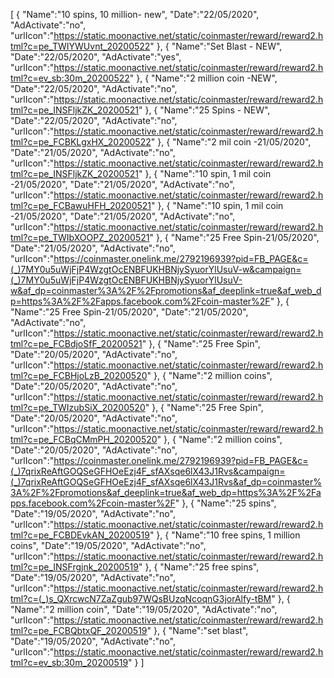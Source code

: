 [
    {
       "Name":"10 spins, 10 million- new",
       "Date":"22/05/2020",
       "AdActivate":"no",
       "urlIcon":"https://static.moonactive.net/static/coinmaster/reward/reward2.html?c=pe_TWIYWUvnt_20200522"
   },
    {
       "Name":"Set Blast - NEW",
       "Date":"22/05/2020",
       "AdActivate":"yes",
       "urlIcon":"https://static.moonactive.net/static/coinmaster/reward/reward2.html?c=ev_sb:30m_20200522"
   },
    {
       "Name":"2 million coin -NEW",
       "Date":"22/05/2020",
       "AdActivate":"no",
       "urlIcon":"https://static.moonactive.net/static/coinmaster/reward/reward2.html?c=pe_INSFljkZK_20200521"
   },
    {
       "Name":"25 Spins - NEW",
       "Date":"22/05/2020",
       "AdActivate":"no",
       "urlIcon":"https://static.moonactive.net/static/coinmaster/reward/reward2.html?c=pe_FCBKLgxHX_20200522"
   },
    {
       "Name":"2 mil coin -21/05/2020",
       "Date":"21/05/2020",
       "AdActivate":"no",
       "urlIcon":"https://static.moonactive.net/static/coinmaster/reward/reward2.html?c=pe_INSFljkZK_20200521"
   },
    {
       "Name":"10 spin, 1 mil coin -21/05/2020",
       "Date":"21/05/2020",
       "AdActivate":"no",
       "urlIcon":"https://static.moonactive.net/static/coinmaster/reward/reward2.html?c=pe_FCBawuHFH_20200521"
   },
    {
       "Name":"10 spin, 1 mil coin -21/05/2020",
       "Date":"21/05/2020",
       "AdActivate":"no",
       "urlIcon":"https://static.moonactive.net/static/coinmaster/reward/reward2.html?c=pe_TWIbXOOPZ_20200521"
   },
  {
       "Name":"25 Free Spin-21/05/2020",
       "Date":"21/05/2020",
       "AdActivate":"no",
       "urlIcon":"https://coinmaster.onelink.me/2792196939?pid=FB_PAGE&c=(_)7MY0u5uWjFjP4WzgtOcENBFUKHBNjySyuorYlUsuV-w&campaign=(_)7MY0u5uWjFjP4WzgtOcENBFUKHBNjySyuorYlUsuV-w&af_dp=coinmaster%3A%2F%2Fpromotions&af_deeplink=true&af_web_dp=https%3A%2F%2Fapps.facebook.com%2Fcoin-master%2F"
   },
  {
       "Name":"25 Free Spin-21/05/2020",
       "Date":"21/05/2020",
       "AdActivate":"no",
       "urlIcon":"https://static.moonactive.net/static/coinmaster/reward/reward2.html?c=pe_FCBdjoSfF_20200521"
   },
   {
       "Name":"25 Free Spin",
       "Date":"20/05/2020",
       "AdActivate":"no",
       "urlIcon":"https://static.moonactive.net/static/coinmaster/reward/reward2.html?c=pe_FCBHjoLzB_20200520"
   },
   {
       "Name":"2 million coins",
       "Date":"20/05/2020",
       "AdActivate":"no",
       "urlIcon":"https://static.moonactive.net/static/coinmaster/reward/reward2.html?c=pe_TWIzubSiX_20200520"
   },
   {
       "Name":"25 Free Spin",
       "Date":"20/05/2020",
       "AdActivate":"no",
       "urlIcon":"https://static.moonactive.net/static/coinmaster/reward/reward2.html?c=pe_FCBqCMmPH_20200520"
   },
   {
       "Name":"2 million coins",
       "Date":"20/05/2020",
       "AdActivate":"no",
       "urlIcon":"https://coinmaster.onelink.me/2792196939?pid=FB_PAGE&c=(_)7qrixReAftGOQSeGFHOeEzj4F_sfAXsqe6lX43J1Rvs&campaign=(_)7qrixReAftGOQSeGFHOeEzj4F_sfAXsqe6lX43J1Rvs&af_dp=coinmaster%3A%2F%2Fpromotions&af_deeplink=true&af_web_dp=https%3A%2F%2Fapps.facebook.com%2Fcoin-master%2F"
   },
   {
       "Name":"25 spins",
       "Date":"19/05/2020",
       "AdActivate":"no",
       "urlIcon":"https://static.moonactive.net/static/coinmaster/reward/reward2.html?c=pe_FCBDEvkAN_20200519"
   },
   {
       "Name":"10 free spins, 1 million coins",
       "Date":"19/05/2020",
       "AdActivate":"no",
       "urlIcon":"https://static.moonactive.net/static/coinmaster/reward/reward2.html?c=pe_INSFrgjnk_20200519"
   },
   {
       "Name":"25 free spins",
       "Date":"19/05/2020",
       "AdActivate":"no",
       "urlIcon":"https://static.moonactive.net/static/coinmaster/reward/reward2.html?c=(_)s_QXrcwcN7ZaZgub97WQsBUzqNcoqnG3jorAlfy-tBM"
   },
   {
       "Name":"2 million coin",
       "Date":"19/05/2020",
       "AdActivate":"no",
       "urlIcon":"https://static.moonactive.net/static/coinmaster/reward/reward2.html?c=pe_FCBQbtxQF_20200519"
   },
   {
       "Name":"set blast",
       "Date":"19/05/2020",
       "AdActivate":"no",
       "urlIcon":"https://static.moonactive.net/static/coinmaster/reward/reward2.html?c=ev_sb:30m_20200519"
   }
]

